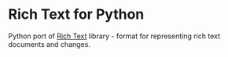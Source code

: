 # Rich Text for Python

Python port of [Rich Text](https://github.com/ottypes/rich-text) library - format for representing rich text documents
and changes.

